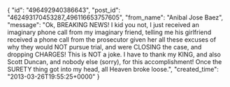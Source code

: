  {
   "id": "496492940386643",
   "post_id": "462493170453287_496116653757605",
   "from_name": "Anibal Jose Baez",
   "message": "Ok, BREAKING NEWS! I kid you not, I just received an imaginary phone call from my imaginary friend, telling me his girlfriend received a phone call from the prosecutor given her all these excuses of why they would NOT pursue trial, and were CLOSING the case, and dropping CHARGES! This is NOT a joke. I have to thank my KING, and also Scott Duncan, and nobody else (sorry), for this accomplishment! Once the SURETY thing got into my head, all Heaven broke loose.",
   "created_time": "2013-03-26T19:55:25+0000"
 }
